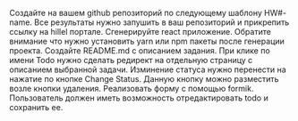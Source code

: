 Создайте на вашем github репозиторий по следующему шаблону HW#-name. Все результаты нужно запушить в ваш репозиторий и прикрепить ссылку на hillel портале.
Сгенерируйте react приложение. Обратите внимание что нужно установить yarn или npm пакеты после генерации проекта.
Создайте README.md с описанием задания.
При клике по имени Todo нужно сделать редирект на отдельную страницу с описанием выбранной задачи. 
Изминение статуса нужно перенести на нажатие по кнопке Change Status. Данную кнопку можно разместить возле кнопки удаления.
Реализовать форму с помощью formik. Пользователь должен иметь возможность отредактировать todo и сохранить ее.